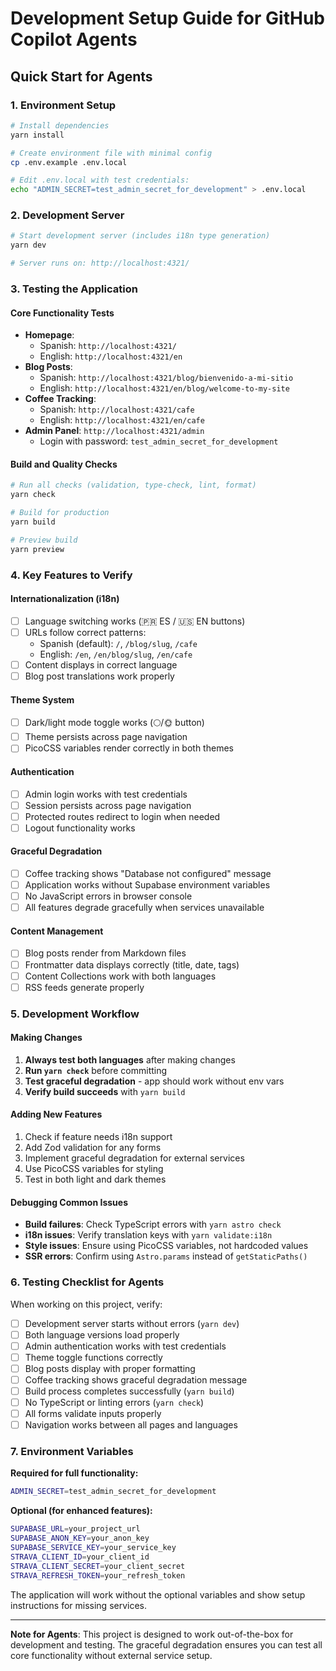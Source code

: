 # Development Setup Guide for GitHub Copilot Agents

## Quick Start for Agents

### 1. Environment Setup

```bash
# Install dependencies
yarn install

# Create environment file with minimal config
cp .env.example .env.local

# Edit .env.local with test credentials:
echo "ADMIN_SECRET=test_admin_secret_for_development" > .env.local
```

### 2. Development Server

```bash
# Start development server (includes i18n type generation)
yarn dev

# Server runs on: http://localhost:4321/
```

### 3. Testing the Application

#### Core Functionality Tests

- **Homepage**:
  - Spanish: `http://localhost:4321/`
  - English: `http://localhost:4321/en`
- **Blog Posts**:
  - Spanish: `http://localhost:4321/blog/bienvenido-a-mi-sitio`
  - English: `http://localhost:4321/en/blog/welcome-to-my-site`
- **Coffee Tracking**:
  - Spanish: `http://localhost:4321/cafe`
  - English: `http://localhost:4321/en/cafe`
- **Admin Panel**: `http://localhost:4321/admin`
  - Login with password: `test_admin_secret_for_development`

#### Build and Quality Checks

```bash
# Run all checks (validation, type-check, lint, format)
yarn check

# Build for production
yarn build

# Preview build
yarn preview
```

### 4. Key Features to Verify

#### Internationalization (i18n)

- [ ] Language switching works (🇵🇷 ES / 🇺🇸 EN buttons)
- [ ] URLs follow correct patterns:
  - Spanish (default): `/`, `/blog/slug`, `/cafe`
  - English: `/en`, `/en/blog/slug`, `/en/cafe`
- [ ] Content displays in correct language
- [ ] Blog post translations work properly

#### Theme System

- [ ] Dark/light mode toggle works (🌕/🌞 button)
- [ ] Theme persists across page navigation
- [ ] PicoCSS variables render correctly in both themes

#### Authentication

- [ ] Admin login works with test credentials
- [ ] Session persists across page navigation
- [ ] Protected routes redirect to login when needed
- [ ] Logout functionality works

#### Graceful Degradation

- [ ] Coffee tracking shows "Database not configured" message
- [ ] Application works without Supabase environment variables
- [ ] No JavaScript errors in browser console
- [ ] All features degrade gracefully when services unavailable

#### Content Management

- [ ] Blog posts render from Markdown files
- [ ] Frontmatter data displays correctly (title, date, tags)
- [ ] Content Collections work with both languages
- [ ] RSS feeds generate properly

### 5. Development Workflow

#### Making Changes

1. **Always test both languages** after making changes
2. **Run `yarn check`** before committing
3. **Test graceful degradation** - app should work without env vars
4. **Verify build succeeds** with `yarn build`

#### Adding New Features

1. Check if feature needs i18n support
2. Add Zod validation for any forms
3. Implement graceful degradation for external services
4. Use PicoCSS variables for styling
5. Test in both light and dark themes

#### Debugging Common Issues

- **Build failures**: Check TypeScript errors with `yarn astro check`
- **i18n issues**: Verify translation keys with `yarn validate:i18n`
- **Style issues**: Ensure using PicoCSS variables, not hardcoded values
- **SSR errors**: Confirm using `Astro.params` instead of `getStaticPaths()`

### 6. Testing Checklist for Agents

When working on this project, verify:

- [ ] Development server starts without errors (`yarn dev`)
- [ ] Both language versions load properly
- [ ] Admin authentication works with test credentials
- [ ] Theme toggle functions correctly
- [ ] Blog posts display with proper formatting
- [ ] Coffee tracking shows graceful degradation message
- [ ] Build process completes successfully (`yarn build`)
- [ ] No TypeScript or linting errors (`yarn check`)
- [ ] All forms validate inputs properly
- [ ] Navigation works between all pages and languages

### 7. Environment Variables

**Required for full functionality:**

```bash
ADMIN_SECRET=test_admin_secret_for_development
```

**Optional (for enhanced features):**

```bash
SUPABASE_URL=your_project_url
SUPABASE_ANON_KEY=your_anon_key
SUPABASE_SERVICE_KEY=your_service_key
STRAVA_CLIENT_ID=your_client_id
STRAVA_CLIENT_SECRET=your_client_secret
STRAVA_REFRESH_TOKEN=your_refresh_token
```

The application will work without the optional variables and show setup instructions for missing services.

---

**Note for Agents**: This project is designed to work out-of-the-box for development and testing. The graceful degradation ensures you can test all core functionality without external service setup.
